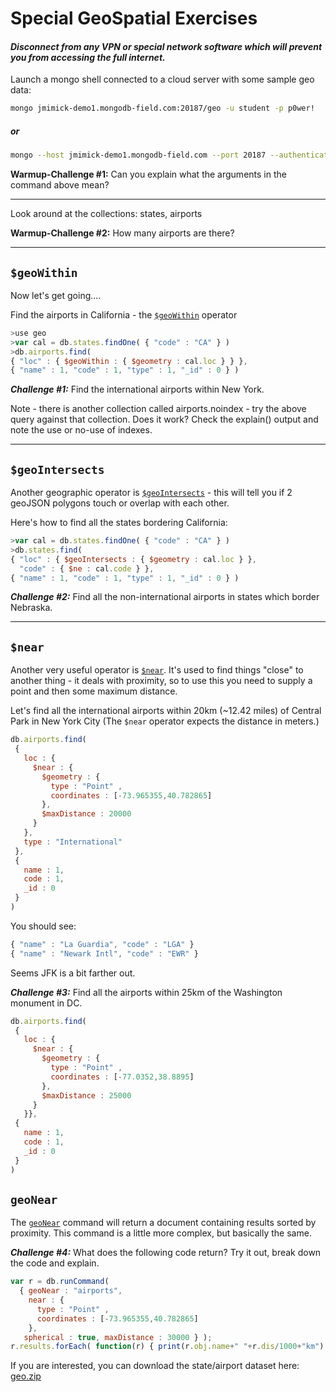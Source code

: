 # Special GeoSpatial Exercises

#### *Disconnect from any VPN or special network software which will prevent you from accessing the full internet.*


 Launch a mongo shell connected to a cloud server with some sample geo data:

```bash
mongo jmimick-demo1.mongodb-field.com:20187/geo -u student -p p0wer!
```

##### *or*

```bash
mongo --host jmimick-demo1.mongodb-field.com --port 20187 --authenticationDatabase geo -u student -p p0wer!
```

**Warmup-Challenge #1:** Can you explain what the arguments in the command above mean?

---

Look around at the collections: states, airports

**Warmup-Challenge #2:** How many airports are there?

---

## ```$geoWithin```
Now let's get going....

Find the airports in California - the [```$geoWithin```](https://docs.mongodb.org/manual/reference/operator/query/geoWithin/) operator

```javascript
>use geo
>var cal = db.states.findOne( { "code" : "CA" } )
>db.airports.find(
{ "loc" : { $geoWithin : { $geometry : cal.loc } } },
{ "name" : 1, "code" : 1, "type" : 1, "_id" : 0 } )
```

***Challenge #1:*** Find the international airports within New York.

Note - there is another collection called airports.noindex - try the above query against that collection. Does it work? Check the explain() output and note the use or no-use of indexes.

---

## ```$geoIntersects```

Another geographic operator is [```$geoIntersects```](https://docs.mongodb.org/manual/reference/operator/query/geoIntersects/) - this will tell you if 2 geoJSON polygons touch or overlap with each other.

Here's how to find all the states bordering California:

```javascript
>var cal = db.states.findOne( { "code" : "CA" } )
>db.states.find(
{ "loc" : { $geoIntersects : { $geometry : cal.loc } },
  "code" : { $ne : cal.code } },
{ "name" : 1, "code" : 1, "type" : 1, "_id" : 0 } )
```

***Challenge #2:*** Find all the non-international airports in states which border Nebraska.

---

## ```$near```
Another very useful operator is [```$near```](https://docs.mongodb.org/manual/reference/operator/query/near/). It's used to find things "close" to another thing - it deals with proximity, so to use this you need to supply a point and then some maximum distance.

Let's find all the international airports within 20km (~12.42 miles) of Central Park in New York City (The ```$near``` operator expects the distance in meters.)

```javascript
db.airports.find(
 {
   loc : {
     $near : {
       $geometry : { 
         type : "Point" , 
         coordinates : [-73.965355,40.782865]  
       }, 
       $maxDistance : 20000
     }
   }, 
   type : "International"
 },
 {
   name : 1,
   code : 1,
   _id : 0
 }
)
```

You should see: 

```javascript
{ "name" : "La Guardia", "code" : "LGA" }
{ "name" : "Newark Intl", "code" : "EWR" }
```

Seems JFK is a bit farther out. 

***Challenge #3:*** Find all the airports within 25km of the Washington monument in DC.

```javascript
db.airports.find(
 {
   loc : {
     $near : {
       $geometry : { 
         type : "Point" , 
         coordinates : [-77.0352,38.8895]  
       }, 
       $maxDistance : 25000
     }
   }},
 {
   name : 1,
   code : 1,
   _id : 0
 }
)
```

## ```geoNear```

The [```geoNear```](https://docs.mongodb.org/v3.0/reference/command/geoNear/) command will return a document containing results sorted by proximity. This command is a little more complex, but basically the same.

***Challenge #4:*** What does the following code return? Try it out, break down the code and explain.

```javascript
var r = db.runCommand( 
  { geoNear : "airports", 
    near : {           
      type : "Point" ,           
      coordinates : [-73.965355,40.782865]         
    }, 
   spherical : true, maxDistance : 30000 } );
r.results.forEach( function(r) { print(r.obj.name+" "+r.dis/1000+"km") } )
```


If you are interested, you can download the state/airport dataset here: [geo.zip](https://www.dropbox.com/s/yui7shcud2xbxt7/geo.zip)

